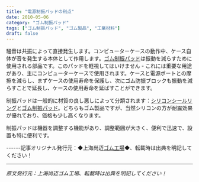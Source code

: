 ```yaml
---
title: "電源制振パッドの利点"
date: 2010-05-06
category: "ゴム制振パッド"
tags: ["ゴム制振パッド", "ゴム製品", "工業材料"]
draft: false
---
```


騒音は共振によって直接発生します。コンピューターケースの動作中、ケース自体が音を発生する本体として作用します。[ゴム制振パッド](http://www.smpolymer.com/xiangjiaojianzhendian/)は振動を減らすために使用される部品です。このパッドを軽視してはいけません - これには重要な用途があり、主にコンピューターケースで使用されます。ケースと電源ポートとの摩擦を減らし、まずケースの使用寿命を保護し、次にゴム防振ブロックも振動を減らすことで延長し、ケースの使用寿命を延ばすことができます。

制振パッドは一般的に材質の良し悪しによって分類されます：[シリコンシールリング](http://www.smpolymer.com/)と[ゴム制振パッド](http://www.smpolymer.com/xiangjiaojianzhendian/)。どちらもゴム製品ですが、当然シリコンの方が耐震効果が優れており、価格も少し高くなります。

制振パッドは機器を調整する機能があり、調整範囲が大きく、便利で迅速で、設置も特に便利です。

------記事オリジナル発行元：◆上海尚迈[ゴム工場](http://www.smpolymer.com/)◆、転載時は出典を明記してください！

---

*原文発行元：上海尚迈ゴム工場、転載時は出典を明記してください！*